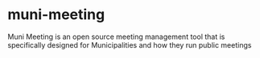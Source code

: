 muni-meeting
============

Muni Meeting is an open source meeting management tool that is specifically designed for Municipalities and how they run public meetings